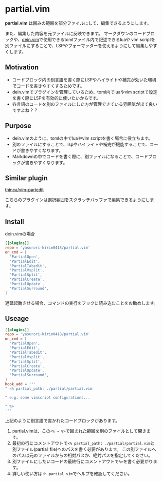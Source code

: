 # partial.vim

**partial.vim** は囲みの範囲を部分ファイルにして、編集できるようにします。

また、編集した内容を元ファイルに反映できます。
マークダウンのコードブロックや、[dein.vim](https://github.com/Shougo/dein.vim)で使用できるtomlファイル内で記述できるluaや
vim scriptを別ファイルにすることで、LSPやフォーマッターを使えるようにして編集しやすくします。


## Motivation

* コードブロック内の別言語を書く際にLSPやハイライトや補完が効いた環境でコードを書きやすくするためです。
* dein.vimでプラグインを管理しているため、toml内でluaやvim scriptで設定を書く際にLSPを有効的に使いたいからです。
* 各言語のコードを別のファイルにした方が管理できている雰囲気が出て良いですよね？？


## Purpose

* dein.vimのように、tomlの中でluaやvim scriptを書く場合に役立ちます。
* 別のファイルにすることで、lspやハイライトや補完が機能することで、コードが書きやすくなります。
* Markdownの中でコードを書く際に、別ファイルになることで、コードブロックが書きやすくなります。


## Similar plugin

[thinca/vim-partedit](https://github.com/thinca/vim-partedit)

こちらのプラグインは選択範囲をスクラッチバッファで編集できるようにします。


## Install

dein.vimの場合

```toml
[[plugins]]
repo = 'yasunori-kirin0418/partial.vim'
on_cmd = [
  'PartialOpen',
  'PartialEdit',
  'PartialTabedit',
  'PartialVsplit',
  'PartialSplit',
  'PartialCreate',
  'PartialUpdate',
  'PartialSurround',
]
```

遅延起動させる場合、コマンドの実行をフックに読み込むことをお勧めします。


## Useage

```toml
[[plugins]]
repo = 'yasunori-kirin0418/partial.vim'
on_cmd = [
  'PartialOpen',
  'PartialEdit',
  'PartialTabedit',
  'PartialVsplit',
  'PartialSplit',
  'PartialCreate',
  'PartialUpdate',
  'PartialSurround',
]
hook_add = '''
" <% partial_path: ./partial/partial.vim

" e.g. some vimscript configurations...

" %>
'''
```

上記のように別言語で書かれたコードブロックがあります。

1. partial.vimは、この`<% ~ %>`で囲まれた範囲を別のファイルとして開きます。
1. 最初の行にコメントアウトで`<% partial_path: ./partial/partial.vim`と別ファイル(partial_file)へのパスを書く必要があります。
    この別ファイルへのパスは元のファイルからの相対パスか、絶対パスを指定してください。
1. 別ファイルにしたいコードの最終行にコメントアウトで`%>`を書く必要がります。
1. 詳しい使い方は`:h partial.vim`でヘルプを確認してください。
